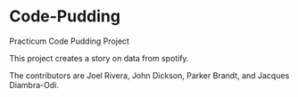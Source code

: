 # Code-Pudding
Practicum Code Pudding Project

This project creates a story on data from spotify.

The contributors are Joel Rivera, John Dickson, Parker Brandt, and Jacques Diambra-Odi.